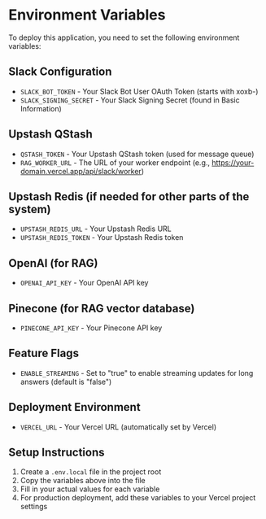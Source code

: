 # Environment Variables

To deploy this application, you need to set the following environment variables:

## Slack Configuration
- `SLACK_BOT_TOKEN` - Your Slack Bot User OAuth Token (starts with xoxb-)
- `SLACK_SIGNING_SECRET` - Your Slack Signing Secret (found in Basic Information)

## Upstash QStash
- `QSTASH_TOKEN` - Your Upstash QStash token (used for message queue)
- `RAG_WORKER_URL` - The URL of your worker endpoint (e.g., https://your-domain.vercel.app/api/slack/worker)

## Upstash Redis (if needed for other parts of the system)
- `UPSTASH_REDIS_URL` - Your Upstash Redis URL
- `UPSTASH_REDIS_TOKEN` - Your Upstash Redis token

## OpenAI (for RAG)
- `OPENAI_API_KEY` - Your OpenAI API key

## Pinecone (for RAG vector database)
- `PINECONE_API_KEY` - Your Pinecone API key

## Feature Flags
- `ENABLE_STREAMING` - Set to "true" to enable streaming updates for long answers (default is "false")

## Deployment Environment
- `VERCEL_URL` - Your Vercel URL (automatically set by Vercel)

## Setup Instructions

1. Create a `.env.local` file in the project root
2. Copy the variables above into the file
3. Fill in your actual values for each variable
4. For production deployment, add these variables to your Vercel project settings 